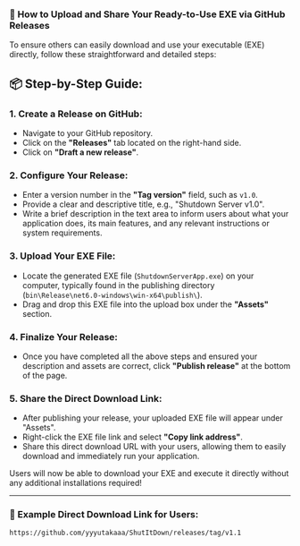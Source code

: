 ### 🚀 How to Upload and Share Your Ready-to-Use EXE via GitHub Releases

To ensure others can easily download and use your executable (EXE) directly, follow these straightforward and detailed steps:

## 📦 Step-by-Step Guide:

### 1. Create a Release on GitHub:

- Navigate to your GitHub repository.
- Click on the **"Releases"** tab located on the right-hand side.
- Click on **"Draft a new release"**.

### 2. Configure Your Release:

- Enter a version number in the **"Tag version"** field, such as `v1.0`.
- Provide a clear and descriptive title, e.g., "Shutdown Server v1.0".
- Write a brief description in the text area to inform users about what your application does, its main features, and any relevant instructions or system requirements.

### 3. Upload Your EXE File:

- Locate the generated EXE file (`ShutdownServerApp.exe`) on your computer, typically found in the publishing directory (`bin\Release\net6.0-windows\win-x64\publish\`).
- Drag and drop this EXE file into the upload box under the **"Assets"** section.

### 4. Finalize Your Release:

- Once you have completed all the above steps and ensured your description and assets are correct, click **"Publish release"** at the bottom of the page.

### 5. Share the Direct Download Link:

- After publishing your release, your uploaded EXE file will appear under "Assets".
- Right-click the EXE file link and select **"Copy link address"**.
- Share this direct download URL with your users, allowing them to easily download and immediately run your application.

Users will now be able to download your EXE and execute it directly without any additional installations required!

---

### 🔗 Example Direct Download Link for Users:

```
https://github.com/yyyutakaaa/ShutItDown/releases/tag/v1.1
```